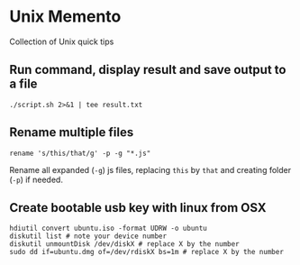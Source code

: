 # Unix Memento
Collection of Unix quick tips

## Run command, display result and save output to a file

```
./script.sh 2>&1 | tee result.txt
```

## Rename multiple files

```
rename 's/this/that/g' -p -g "*.js"
```

Rename all expanded (`-g`) js files, replacing `this` by `that` and creating folder (`-p`) if needed.


## Create bootable usb key with linux from OSX

```
hdiutil convert ubuntu.iso -format UDRW -o ubuntu
diskutil list # note your device number
diskutil unmountDisk /dev/diskX # replace X by the number
sudo dd if=ubuntu.dmg of=/dev/rdiskX bs=1m # replace X by the number
```
